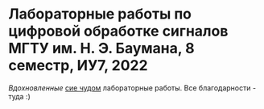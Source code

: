 # Лабораторные работы по цифровой обработке сигналов МГТУ им. Н. Э. Баумана, 8 семестр, ИУ7, 2022
*Вдохновленные* [сие чудом](https://github.com/Winterpuma/bmstu_DSP) лабораторные работы. Все благодарности - туда :)
